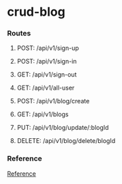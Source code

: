 # crud-blog

### Routes
1. POST: /api/v1/sign-up
2. POST: /api/v1/sign-in
3. GET: /api/v1/sign-out
4. GET: /api/v1/all-user

5. POST: /api/v1/blog/create
6. GET: /api/v1/blogs
7. PUT: /api/v1/blog/update/:blogId
8. DELETE: /api/v1/blog/delete/blogId

### Reference
[Reference](https://github.com/pranay999000/crud-blog/blob/main/reference.txt)
